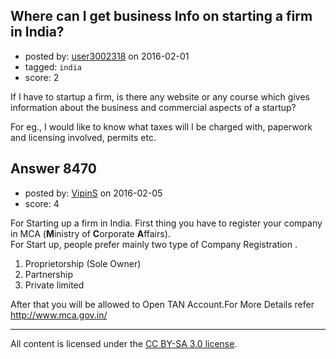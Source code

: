 ## Where can I get business Info on starting a firm in India?

- posted by: [user3002318](https://stackexchange.com/users/3598313/user3002318) on 2016-02-01
- tagged: `india`
- score: 2

<p>If I have to startup a firm, is there any website or any course which gives information about the business and commercial aspects of a startup?</p>

<p>For eg., I would like to know what taxes will I be charged with, paperwork and licensing involved, permits etc.</p>



## Answer 8470

- posted by: [VipinS](https://stackexchange.com/users/3685876/vipins) on 2016-02-05
- score: 4

<p>For Starting up a firm in India. First thing you have to register your company in MCA (<strong>M</strong>inistry of <strong>C</strong>orporate <strong>A</strong>ffairs). <br />For Start up, people prefer mainly two type of Company Registration .</p>

<ol>
<li>Proprietorship (Sole Owner) </li>
<li>Partnership</li>
<li>Private limited</li>
</ol>

<p>After that you will be allowed to Open TAN Account.For More Details refer <a href="http://www.mca.gov.in/" rel="nofollow">http://www.mca.gov.in/</a></p>




---

All content is licensed under the [CC BY-SA 3.0 license](https://creativecommons.org/licenses/by-sa/3.0/).
